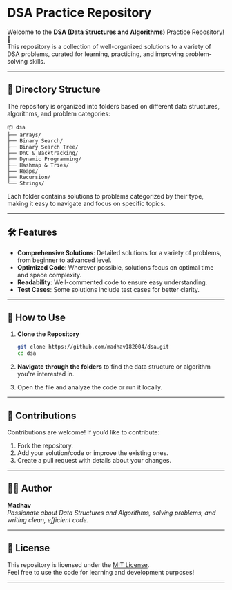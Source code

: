 # DSA Practice Repository

Welcome to the **DSA (Data Structures and Algorithms)** Practice Repository! 🚀  
This repository is a collection of well-organized solutions to a variety of DSA problems, curated for learning, practicing, and improving problem-solving skills.

---

## 📂 Directory Structure

The repository is organized into folders based on different data structures, algorithms, and problem categories:

```
📦 dsa
├── arrays/
├── Binary Search/
├── Binary Search Tree/
├── DnC & Backtracking/
├── Dynamic Programming/
├── Hashmap & Tries/
├── Heaps/
├── Recursion/
└── Strings/
```

Each folder contains solutions to problems categorized by their type, making it easy to navigate and focus on specific topics.

---

## 🛠️ Features

- **Comprehensive Solutions**: Detailed solutions for a variety of problems, from beginner to advanced level.
- **Optimized Code**: Wherever possible, solutions focus on optimal time and space complexity.
- **Readability**: Well-commented code to ensure easy understanding.
- **Test Cases**: Some solutions include test cases for better clarity.

---

## 🔗 How to Use

1. **Clone the Repository**  
   ```bash
   git clone https://github.com/madhav182004/dsa.git
   cd dsa
   ```

2. **Navigate through the folders** to find the data structure or algorithm you're interested in.

3. Open the file and analyze the code or run it locally.

---

## 📝 Contributions

Contributions are welcome! If you’d like to contribute:
1. Fork the repository.
2. Add your solution/code or improve the existing ones.
3. Create a pull request with details about your changes.

---

## 🧑‍💻 Author

**Madhav**  
*Passionate about Data Structures and Algorithms, solving problems, and writing clean, efficient code.*

---

## 📌 License

This repository is licensed under the [MIT License](./LICENSE).  
Feel free to use the code for learning and development purposes!

---
